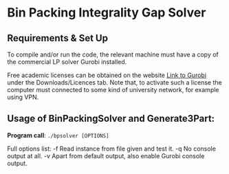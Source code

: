 # Bin Packing Integrality Gap Solver


## Requirements & Set Up
To compile and/or run the code, 
the relevant machine must have a copy of the commercial LP solver Gurobi installed.

Free academic licenses can be obtained on the website [Link to Gurobi](http://www.gurobi.com) 
under the Downloads/Licences tab. Note that, to activate such a license the 
computer must connected to some kind of university network, for example using
VPN.


## Usage of BinPackingSolver and Generate3Part:

**Program call**: `./bpsolver [OPTIONS]`

Full options list:
    -f <filename>  Read instance from file given and test it.
    -q             No console output at all.
    -v             Apart from default output, also enable Gurobi console output.



